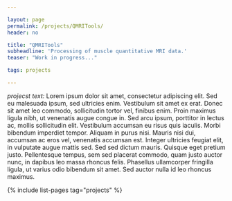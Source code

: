 ```yaml
---

layout: page
permalink: /projects/QMRITools/
header: no

title: "QMRITools"
subheadline: 'Processing of muscle quantitative MRI data.'
teaser: "Work in progress..."

tags: projects

---
```


*projecst text:* Lorem ipsum dolor sit amet, consectetur adipiscing elit. Sed eu malesuada ipsum, sed ultricies enim. Vestibulum 
sit amet ex erat. Donec sit amet leo commodo, sollicitudin tortor vel, finibus enim. Proin maximus ligula nibh, ut venenatis 
augue congue in. Sed arcu ipsum, porttitor in lectus ac, mollis sollicitudin elit. Vestibulum accumsan eu risus quis iaculis. 
Morbi bibendum imperdiet tempor. Aliquam in purus nisi. Mauris nisi dui, accumsan ac eros vel, venenatis accumsan est. Integer 
ultricies feugiat elit, in vulputate augue mattis sed. Sed sed dictum mauris. Quisque eget pretium justo. Pellentesque tempus, 
sem sed placerat commodo, quam justo auctor nunc, in dapibus leo massa rhoncus felis. Phasellus ullamcorper fringilla ligula, 
ut varius odio bibendum sit amet. Sed auctor nulla id leo rhoncus maximus.


{% include list-pages tag="projects" %}